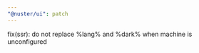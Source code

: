 ```yaml
---
"@nuster/ui": patch
---
```


fix(ssr): do not replace %lang% and %dark% when machine is unconfigured
